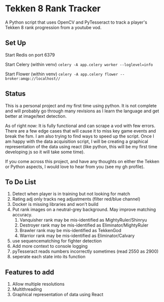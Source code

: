 # Tekken 8 Rank Tracker

A Python script that uses OpenCV and PyTesseract to track a player's Tekken 8 rank progression from a youtube vod.

## Set Up

Start Redis on port 6379

Start Celery (within venv) `celery -A app.celery worker --loglevel=info`

Start Flower (within venv) `celery -A app.celery flower --broker:amqp://localhost//`

## Status

This is a personal project and my first time using python. It is not complete and will probably go through many revisions as I learn the language and get better at image/text detection.

As of right now: It is fully functional and can scrape a vod with few errors. There are a few edge cases that will cause it to miss key game events and break the fsm. I am also trying to find ways to speed up the script. Once I am happy with the data acquisition script, I will be creating a graphical representation of the data using react (like python, this will be my first time developing js so it will take some time).

If you come across this project, and have any thoughts on either the Tekken or Python aspects, I would love to hear from you (see my gh profile).

## To Do List

1. Detect when player is in training but not looking for match
2. Rating adj only tracks neg adjustments (filter red/blue channel)
3. Docker is missing libraries and won't build
4. Put rank images on a neutral-grey background. May improve matching accuracy.
   1. Vanquisher rank may be mis-identified as MightyRuler/Shinryu
   2. Destroyer rank may be mis-identified as Eliminator/MightyRuler
   3. Brawler rank may be mis-identified as TekkenGod
   4. Warrior rank may be mis-identified as Eliminator/Calvary
5. use sequencematching for fighter detection
6. Add more context to console logging
7. pyTesseract reads numbers incorrectly sometimes (read 2550 as 2900)
8. seperate each state into its function

## Features to add

1. Allow multiple resolutions
2. Multithreading
3. Graphical representation of data using React
